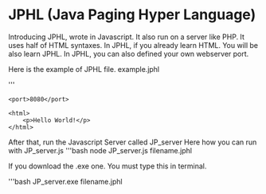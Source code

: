 # JPHL (Java Paging Hyper Language)

Introducing JPHL, wrote in Javascript. It also run on a server like PHP.
It uses half of HTML syntaxes.
In JPHL, if you already learn HTML. You will be also learn JPHL.
In JPHL, you can also defined your own webserver port.

Here is the example of JPHL file.
example.jphl

'''

    <port>8080</port>

    <html>
        <p>Hello World!</p>
    </html>

After that, run the Javascript Server called JP_server
Here how you can run with JP_server.js
'''bash
    node JP_server.js filename.jphl

If you download the .exe one. You must type this in terminal.

'''bash
    JP_server.exe filename.jphl

